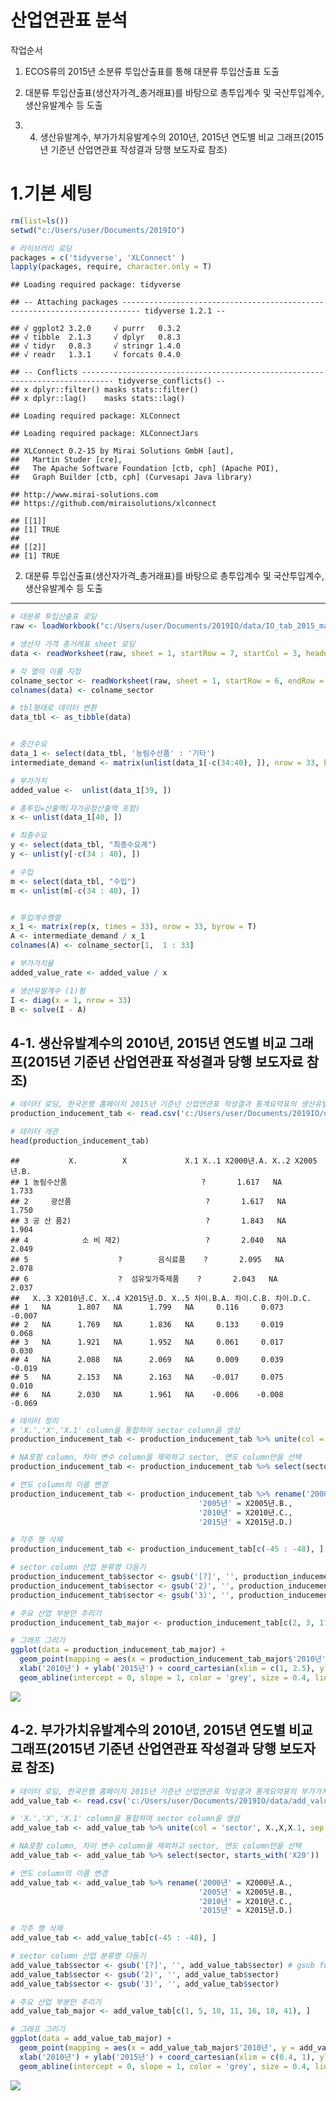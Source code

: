 산업연관표 분석
================

작업순서

1.  ECOS류의 2015년 소분류 투입산출표를 통해 대분류 투입산출표 도출

2.  대분류 투입산출표(생산자가격\_총거래표)를 바탕으로 총투입계수 및 국산투입계수, 생산유발계수 등 도출

3.  4.  생산유발계수, 부가가치유발계수의 2010년, 2015년 연도별 비교 그래프(2015년 기준년 산업연관표 작성결과 당행 보도자료 참조)

1.기본 세팅
===========

``` r
rm(list=ls())
setwd("c:/Users/user/Documents/2019IO")

# 라이브러리 로딩
packages = c('tidyverse', 'XLConnect' )
lapply(packages, require, character.only = T)
```

    ## Loading required package: tidyverse

    ## -- Attaching packages -------------------------------------------------------------------------- tidyverse 1.2.1 --

    ## √ ggplot2 3.2.0     √ purrr   0.3.2
    ## √ tibble  2.1.3     √ dplyr   0.8.3
    ## √ tidyr   0.8.3     √ stringr 1.4.0
    ## √ readr   1.3.1     √ forcats 0.4.0

    ## -- Conflicts ----------------------------------------------------------------------------- tidyverse_conflicts() --
    ## x dplyr::filter() masks stats::filter()
    ## x dplyr::lag()    masks stats::lag()

    ## Loading required package: XLConnect

    ## Loading required package: XLConnectJars

    ## XLConnect 0.2-15 by Mirai Solutions GmbH [aut],
    ##   Martin Studer [cre],
    ##   The Apache Software Foundation [ctb, cph] (Apache POI),
    ##   Graph Builder [ctb, cph] (Curvesapi Java library)

    ## http://www.mirai-solutions.com
    ## https://github.com/miraisolutions/xlconnect

    ## [[1]]
    ## [1] TRUE
    ## 
    ## [[2]]
    ## [1] TRUE

2. 대분류 투입산출표(생산자가격\_총거래표)를 바탕으로 총투입계수 및 국산투입계수, 생산유발계수 등 도출
------------------------------------------------------------------------------------------------------

``` r
# 대분류 투입산출표 로딩
raw <- loadWorkbook("c:/Users/user/Documents/2019IO/data/IO_tab_2015_major_cat_f.xlsx")

# 생산자 가격 총거래표 sheet 로딩
data <- readWorksheet(raw, sheet = 1, startRow = 7, startCol = 3, header = F)

# 각 열의 이름 지정
colname_sector <- readWorksheet(raw, sheet = 1, startRow = 6, endRow = 6, startCol = 3, header = F) 
colnames(data) <- colname_sector

# tbl형태로 데이터 변환
data_tbl <- as_tibble(data)


# 중간수요
data_1 <- select(data_tbl, '농림수산품' : '기타')
intermediate_demand <- matrix(unlist(data_1[-c(34:40), ]), nrow = 33, byrow = F)

# 부가가치
added_value <-  unlist(data_1[39, ])

# 총투입=산출액(자가공정산출액 포함)
x <- unlist(data_1[40, ])

# 최종수요
y <- select(data_tbl, "최종수요계")
y <- unlist(y[-c(34 : 40), ])

# 수입
m <- select(data_tbl, "수입")
m <- unlist(m[-c(34 : 40), ])


# 투입계수행렬
x_1 <- matrix(rep(x, times = 33), nrow = 33, byrow = T)
A <- intermediate_demand / x_1
colnames(A) <- colname_sector[1,  1 : 33]

# 부가가치율
added_value_rate <- added_value / x

# 생산유발계수 (1)형
I <- diag(x = 1, nrow = 33)
B <- solve(I - A)
```

4-1. 생산유발계수의 2010년, 2015년 연도별 비교 그래프(2015년 기준년 산업연관표 작성결과 당행 보도자료 참조)
-----------------------------------------------------------------------------------------------------------

``` r
# 데이터 로딩, 한국은행 홈페이지 2015년 기준년 산업연관표 작성결과 통계요약표의 생산유발계수 sheet를 csv파일로 저장하여 이용 
production_inducement_tab <- read.csv('c:/Users/user/Documents/2019IO/data/production_inducement_tab.csv', header = T, stringsAsFactors = F)

# 데이터 개관
head(production_inducement_tab)
```

    ##           X.          X             X.1 X..1 X2000년.A. X..2 X2005년.B.
    ## 1 농림수산품                              ?       1.617   NA      1.733
    ## 2     광산품                              ?       1.617   NA      1.750
    ## 3 공 산 품2)                              ?       1.843   NA      1.904
    ## 4            소 비 재2)                   ?       2.040   NA      2.049
    ## 5                    ?        음식료품    ?       2.095   NA      2.078
    ## 6                    ?  섬유및가죽제품    ?       2.043   NA      2.037
    ##   X..3 X2010년.C. X..4 X2015년.D. X..5 차이.B.A. 차이.C.B. 차이.D.C.
    ## 1   NA      1.807   NA      1.799   NA     0.116     0.073    -0.007
    ## 2   NA      1.769   NA      1.836   NA     0.133     0.019     0.068
    ## 3   NA      1.921   NA      1.952   NA     0.061     0.017     0.030
    ## 4   NA      2.088   NA      2.069   NA     0.009     0.039    -0.019
    ## 5   NA      2.153   NA      2.163   NA    -0.017     0.075     0.010
    ## 6   NA      2.030   NA      1.961   NA    -0.006    -0.008    -0.069

``` r
# 데이터 정리
# 'X.','X','X.1' column을 통합하여 sector column을 생성
production_inducement_tab <- production_inducement_tab %>% unite(col = 'sector', X.,X,X.1, sep = "")  

# NA포함 column, 차이 변수 column을 제외하고 sector, 연도 column만을 선택 
production_inducement_tab <- production_inducement_tab %>% select(sector, starts_with('X20'))

# 연도 column의 이름 변경 
production_inducement_tab <- production_inducement_tab %>% rename('2000년' = X2000년.A.,
                                          '2005년' = X2005년.B.,
                                          '2010년' = X2010년.C.,
                                          '2015년' = X2015년.D.)

# 각주 행 삭제
production_inducement_tab <- production_inducement_tab[c(-45 : -48), ]

# sector column 산업 분류명 다듬기
production_inducement_tab$sector <- gsub('[?]', '', production_inducement_tab$sector) 
production_inducement_tab$sector <- gsub('2)', '', production_inducement_tab$sector)
production_inducement_tab$sector <- gsub('3)', '', production_inducement_tab$sector)

# 주요 산업 부분만 추리기
production_inducement_tab_major <- production_inducement_tab[c(2, 3, 11, 16, 17, 18, 21), ]

# 그래프 그리기 
ggplot(data = production_inducement_tab_major) +
  geom_point(mapping = aes(x = production_inducement_tab_major$'2010년', y = production_inducement_tab_major$'2015년', color = sector)) +
  xlab('2010년') + ylab('2015년') + coord_cartesian(xlim = c(1, 2.5), ylim = c(1, 2.5)) +
  geom_abline(intercept = 0, slope = 1, color = 'grey', size = 0.4, linetype = 'dashed')
```

![](total_files/figure-markdown_github/graph-1.png)

4-2. 부가가치유발계수의 2010년, 2015년 연도별 비교 그래프(2015년 기준년 산업연관표 작성결과 당행 보도자료 참조)
---------------------------------------------------------------------------------------------------------------

``` r
# 데이터 로딩, 한국은행 홈페이지 2015년 기준년 산업연관표 작성결과 통계요약표의 부가가치계수 sheet를 csv파일로 저장하여 이용 
add_value_tab <- read.csv('c:/Users/user/Documents/2019IO/data/add_value_tab.csv', header = T, stringsAsFactors = F)

# 'X.','X','X.1' column을 통합하여 sector column을 생성
add_value_tab <- add_value_tab %>% unite(col = 'sector', X.,X,X.1, sep = "")  

# NA포함 column, 차이 변수 column을 제외하고 sector, 연도 column만을 선택 
add_value_tab <- add_value_tab %>% select(sector, starts_with('X20'))

# 연도 column의 이름 변경 
add_value_tab <- add_value_tab %>% rename('2000년' = X2000년.A.,
                                          '2005년' = X2005년.B.,
                                          '2010년' = X2010년.C.,
                                          '2015년' = X2015년.D.)

# 각주 행 삭제
add_value_tab <- add_value_tab[c(-45 : -48), ]

# sector column 산업 분류명 다듬기
add_value_tab$sector <- gsub('[?]', '', add_value_tab$sector) # gsub function은 특정 문자열을 찾아 바꾸는 함수
add_value_tab$sector <- gsub('2)', '', add_value_tab$sector)
add_value_tab$sector <- gsub('3)', '', add_value_tab$sector)

# 주요 산업 부분만 추리기
add_value_tab_major <- add_value_tab[c(1, 5, 10, 11, 16, 18, 41), ]

# 그래프 그리기
ggplot(data = add_value_tab_major) +
  geom_point(mapping = aes(x = add_value_tab_major$'2010년', y = add_value_tab_major$'2015년', color = sector)) +
  xlab('2010년') + ylab('2015년') + coord_cartesian(xlim = c(0.4, 1), ylim = c(0.4, 1)) +
  geom_abline(intercept = 0, slope = 1, color = 'grey', size = 0.4, linetype = 'dashed')
```

![](total_files/figure-markdown_github/grpah2-1.png)

